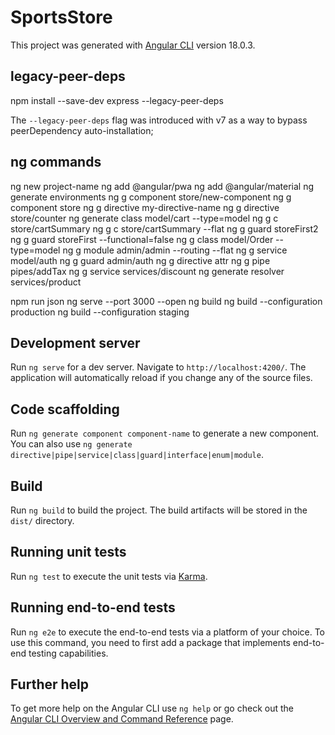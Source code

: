 # SportsStore

This project was generated with [Angular CLI](https://github.com/angular/angular-cli) version 18.0.3.


## legacy-peer-deps 
npm install --save-dev express --legacy-peer-deps

The `--legacy-peer-deps` flag was introduced with v7 as a way to bypass peerDependency auto-installation;


## ng commands

ng new project-name
ng add @angular/pwa
ng add @angular/material
ng generate environments
ng g component store/new-component
ng g component store
ng g directive my-directive-name 
ng g directive store/counter
ng generate class model/cart --type=model
ng g c store/cartSummary
ng g c store/cartSummary --flat
ng g guard storeFirst2
ng g guard storeFirst --functional=false
ng g class model/Order --type=model
ng g module admin/admin --routing --flat
ng g service model/auth
ng g guard admin/auth
ng g directive attr
ng g pipe pipes/addTax
ng g service services/discount
ng generate resolver services/product

npm run json
ng serve --port 3000 --open
ng build
ng build --configuration production
ng build --configuration staging



## Development server

Run `ng serve` for a dev server. Navigate to `http://localhost:4200/`. The application will automatically reload if you change any of the source files.

## Code scaffolding

Run `ng generate component component-name` to generate a new component. You can also use `ng generate directive|pipe|service|class|guard|interface|enum|module`.

## Build

Run `ng build` to build the project. The build artifacts will be stored in the `dist/` directory.

## Running unit tests

Run `ng test` to execute the unit tests via [Karma](https://karma-runner.github.io).

## Running end-to-end tests

Run `ng e2e` to execute the end-to-end tests via a platform of your choice. To use this command, you need to first add a package that implements end-to-end testing capabilities.

## Further help

To get more help on the Angular CLI use `ng help` or go check out the [Angular CLI Overview and Command Reference](https://angular.dev/tools/cli) page.
